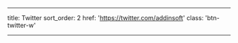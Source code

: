 ---

title: Twitter
sort_order: 2
href: 'https://twitter.com/addinsoft'
class: 'btn-twitter-w'

----